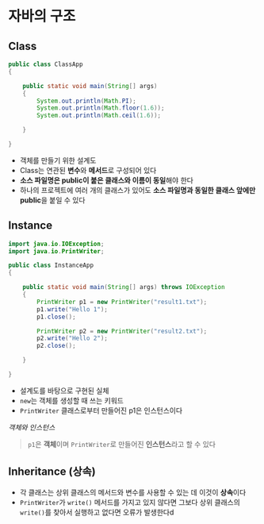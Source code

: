 # 자바의 구조

## Class

```java
public class ClassApp
{

    public static void main(String[] args)
    {
        System.out.println(Math.PI);
        System.out.println(Math.floor(1.6));
        System.out.println(Math.ceil(1.6));

    }

}
```

- 객체를 만들기 위한 설계도
- Class는 연관된 **변수**와 **메서드**로 구성되어 있다
- **소스 파일명은 public이 붙은 클래스와 이름이 동일**해야 한다
- 하나의 프로젝트에 여러 개의 클래스가 있어도 **소스 파일명과 동일한 클래스 앞에만 public**을 붙일 수 있다

## Instance

```java
import java.io.IOException;
import java.io.PrintWriter;

public class InstanceApp
{

    public static void main(String[] args) throws IOException
    {
        PrintWriter p1 = new PrintWriter("result1.txt");
        p1.write("Hello 1");
        p1.close();

        PrintWriter p2 = new PrintWriter("result2.txt");
        p2.write("Hello 2");
        p2.close();

    }

}
```

- 설계도를 바탕으로 구현된 실체
- `new`는 객체를 생성할 때 쓰는 키워드
- `PrintWriter` 클래스로부터 만들어진 p1은 인스턴스이다


*객체와 인스턴스*
> `p1`은 **객체**이며 `PrintWriter`로 만들어진 **인스턴스**라고 할 수 있다

## Inheritance (상속)

- 각 클래스는 상위 클래스의 메서드와 변수를 사용할 수 있는 데 이것이 **상속**이다
- `PrintWriter`가 `write()` 메서드를 가지고 있지 않다면 그보다 상위 클래스의 `write()`를 찾아서 실행하고 없다면 오류가 발생한다d